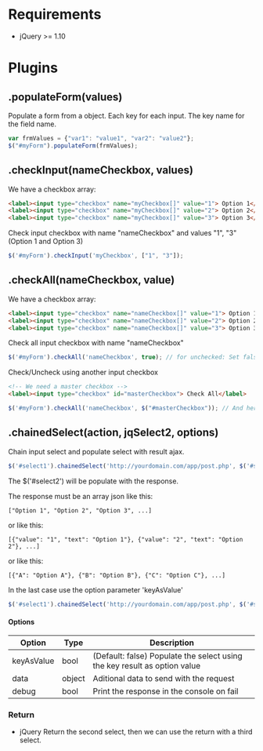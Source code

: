 # Requirements

* jQuery >= 1.10 

# Plugins
## .populateForm(values)

Populate a form from a object. Each key for each input. The key name for the field name.

```javascript
var frmValues = {"var1": "value1", "var2": "value2"};
$("#myForm").populateForm(frmValues);
```
## .checkInput(nameCheckbox, values)
We have a checkbox array:
```html
<label><input type="checkbox" name="myCheckbox[]" value="1"> Option 1</label>
<label><input type="checkbox" name="myCheckbox[]" value="2"> Option 2</label>
<label><input type="checkbox" name="myCheckbox[]" value="3"> Option 3</label>
```

Check input checkbox with name "nameCheckbox" and values "1", "3" (Option 1 and Option 3)
```javascript
$('#myForm').checkInput('myCheckbox', ["1", "3"]);
```
## .checkAll(nameCheckbox, value)

We have a checkbox array:
```html
<label><input type="checkbox" name="nameCheckbox[]" value="1"> Option 1</label>
<label><input type="checkbox" name="nameCheckbox[]" value="2"> Option 2</label>
<label><input type="checkbox" name="nameCheckbox[]" value="3"> Option 3</label>
```

Check all input checkbox with name "nameCheckbox"
```javascript
$('#myForm').checkAll('nameCheckbox', true); // for unchecked: Set false the last parameter
```
Check/Uncheck using another input checkbox
```html
<!-- We need a master checkbox -->
<label><input type="checkbox" id="masterCheckbox"> Check All</label>
```
```javascript
$('#myForm').checkAll('nameCheckbox', $("#masterCheckbox")); // And here connect the master checkbox
```
## .chainedSelect(action, jqSelect2, options)
Chain input select and populate select with result ajax.
```javascript
$('#select1').chainedSelect('http://yourdomain.com/app/post.php', $('#select2'));
```
The $('#select2') will be populate with the response.

The response must be an array json like this:
```
["Option 1", "Option 2", "Option 3", ...]
```
or like this:
```
[{"value": "1", "text": "Option 1"}, {"value": "2", "text": "Option 2"}, ...]
```
or like this:
```
[{"A": "Option A"}, {"B": "Option B"}, {"C": "Option C"}, ...]
```
In the last case use the option parameter 'keyAsValue'
```javascript
$('#select1').chainedSelect('http://yourdomain.com/app/post.php', $('#select2'), {keyAsValue: true});
```
#### Options

|Option|Type|Description|
|---|---|---|
|keyAsValue|bool| (Default: false) Populate the select using the key result as option value|
|data|object|Aditional data to send with the request|
|debug|bool|Print the response in the console on fail|

### Return
* jQuery Return the second select, then we can use the return with a third select.
